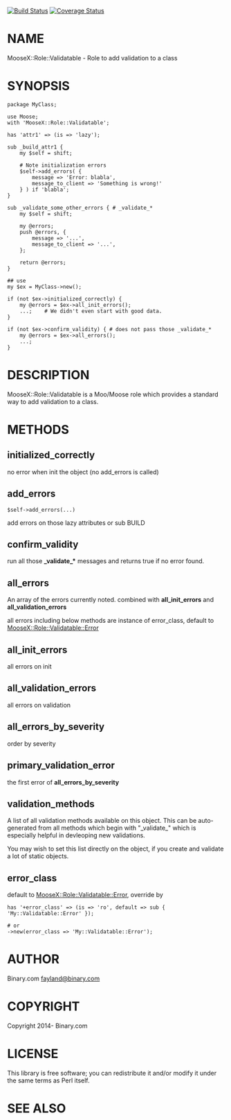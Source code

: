 [![Build Status](https://travis-ci.org/binary-com/perl-MooX-Role-Validatable.svg?branch=master)](https://travis-ci.org/binary-com/perl-MooX-Role-Validatable)
[![Coverage Status](https://coveralls.io/repos/binary-com/perl-MooX-Role-Validatable/badge.png?branch=master)](https://coveralls.io/r/binary-com/perl-MooX-Role-Validatable?branch=master)

# NAME

MooseX::Role::Validatable - Role to add validation to a class

# SYNOPSIS

    package MyClass;

    use Moose;
    with 'MooseX::Role::Validatable';

    has 'attr1' => (is => 'lazy');

    sub _build_attr1 {
        my $self = shift;

        # Note initialization errors
        $self->add_errors( {
            message => 'Error: blabla',
            message_to_client => 'Something is wrong!'
        } ) if 'blabla';
    }

    sub _validate_some_other_errors { # _validate_*
        my $self = shift;

        my @errors;
        push @errors, {
            message => '...',
            message_to_client => '...',
        };

        return @errors;
    }

    ## use
    my $ex = MyClass->new();

    if (not $ex->initialized_correctly) {
        my @errors = $ex->all_init_errors();
        ...;    # We didn't even start with good data.
    }

    if (not $ex->confirm_validity) { # does not pass those _validate_*
        my @errors = $ex->all_errors();
        ...;
    }

# DESCRIPTION

MooseX::Role::Validatable is a Moo/Moose role which provides a standard way to add validation to a class.

# METHODS

## initialized\_correctly

no error when init the object (no add\_errors is called)

## add\_errors

    $self->add_errors(...)

add errors on those lazy attributes or sub BUILD

## confirm\_validity

run all those __\_validate\_\*__ messages and returns true if no error found.

## all\_errors

An array of the errors currently noted. combined with __all\_init\_errors__ and __all\_validation\_errors__

all errors including below methods are instance of error\_class, default to [MooseX::Role::Validatable::Error](https://metacpan.org/pod/MooseX::Role::Validatable::Error)

## all\_init\_errors

all errors on init

## all\_validation\_errors

all errors on validation

## all\_errors\_by\_severity

order by severity

## primary\_validation\_error

the first error of __all\_errors\_by\_severity__

## validation\_methods

A list of all validation methods available on this object.
This can be auto-generated from all methods which begin with
"\_validate\_" which is especially helpful in devleoping new validations.

You may wish to set this list directly on the object, if
you create and validate a lot of static objects.

## error\_class

default to [MooseX::Role::Validatable::Error](https://metacpan.org/pod/MooseX::Role::Validatable::Error), override by

    has '+error_class' => (is => 'ro', default => sub { 'My::Validatable::Error' });

    # or
    ->new(error_class => 'My::Validatable::Error');

# AUTHOR

Binary.com <fayland@binary.com>

# COPYRIGHT

Copyright 2014- Binary.com

# LICENSE

This library is free software; you can redistribute it and/or modify
it under the same terms as Perl itself.

# SEE ALSO

